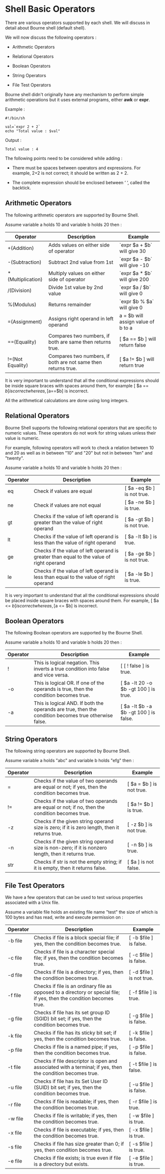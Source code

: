 # Shell Basic Operators

   There are various operators supported by each shell. We will discuss in detail about Bourne shell
   (default shell).

   We will now discuss the following operators :

   * Arithmetic Operators

   * Relational Operators

   * Boolean Operators

   * String Operators

   * File Test Operators

   Bourne shell didn't originally have any mechanism to perform simple arithmetic operations but it
   uses external programs, either **awk** or **expr**.

   Example :

    #!/bin/sh

    val=`expr 2 + 2`
    echo "Total value : $val"

   Output :

    Total value : 4

   The following points need to be considered while adding :

   * There must be spaces between operators and expressions. For example, 2+2 is not correct; it should
       be written as 2 + 2.

   * The complete expression should be enclosed between ‘ ‘, called the backtick.

   ## Arithmetic Operators

   The following arithmetic operators are supported by Bourne Shell.

   Assume variable a holds 10 and variable b holds 20 then :

   | Operator | Description | Example |
   |---|---|---|
   | +(Addition) | Adds values on either side of operator | \`expr $a + $b` will give 30 |
   | -(Subtraction) | Subtract 2nd value from 1st | \`expr $a - $b` will give -10 |
   | *(Multiplication) | Multiply values on either side of operator | \`expr $a \* $b` will give 200 |
   | /(Division) | Divide 1st value by 2nd value | \`expr $a / $b` will give 0 |
   | %(Modulus) | Returns remainder | \`expr $b % $a` will give 0 |
   | =(Assignment) | Assigns right operand in left operand | a = $b will assign value of b to a |
   | ==(Equality) | Compares two numbers, if both are same then returns true. | [ $a == $b ] will return false |
   | !=(Not Equality) | Compares two numbers, if both are not same then returns true. | [ $a != $b ] will return true |

   It is very important to understand that all the conditional expressions should be inside square braces with
   spaces around them, for example [ $a == $b ] is correct whereas, [$a==$b] is incorrect.

   All the arithmetical calculations are done using long integers.

   ## Relational Operators

   Bourne Shell supports the following relational operators that are specific to numeric values. These
   operators do not work for string values unless their value is numeric.

   For example, following operators will work to check a relation between 10 and 20 as well as in
   between "10" and "20" but not in between "ten" and "twenty".

   Assume variable a holds 10 and variable b holds 20 then :

   | Operator | Description | Example |
   |---|---|---|
   | eq | Check if values are equal | [ $a -eq $b ] is not true. |
   | ne | Check if values are not equal | [ $a -ne $b ] is true. |
   | gt | Checks if the value of left operand is greater than the value of right operand  | [ $a -gt $b ] is not true. |
   | lt | Checks if the value of left operand is less than the value of right operand | [ $a -lt $b ] is true. |
   | ge | Checks if the value of left operand is greater than equal to the value of right operand | [ $a -ge $b ] is not true. |
   | le | Checks if the value of left operand is less than equal to the value of right operand | [ $a -le $b ] is true. |

   It is very important to understand that all the conditional expressions should be placed inside square braces
   with spaces around them. For example, [ $a <= $b ] is correct whereas, [$a <= $b] is incorrect.

   ## Boolean Operators

   The following Boolean operators are supported by the Bourne Shell.

   Assume variable a holds 10 and variable b holds 20 then :

   | Operator | Description | Example |
   |---|---|---|
   | ! | This is logical negation. This inverts a true condition into false and vice versa. | [ [ ! false ] is true. |
   | -o | This is logical OR. If one of the operands is true, then the condition becomes true. | [ $a -lt 20 -o $b -gt 100 ] is true. |
   | -a | This is logical AND. If both the operands are true, then the condition becomes true otherwise false. | [ $a -lt $b -a $b -gt 100 ] is false. |

   ## String Operators

   The following string operators are supported by Bourne Shell.

   Assume variable a holds "abc" and variable b holds "efg" then :

   | Operator | Description | Example |
   |---|---|---|
   | = | Checks if the value of two operands are equal or not; if yes, then the condition becomes true. | [ $a = $b ] is not true. |
   | != | Checks if the value of two operands are equal or not; if no, then the condition becomes true. | [ $a != $b ] is true. |
   | -z | Checks if the given string operand size is zero; if it is zero length, then it returns true. | [ -z $b ] is not true. |
   | -n | Checks if the given string operand size is non-zero; if it is nonzero length, then it returns true. | [ -n $b ] is true. |
   | str | Checks if str is not the empty string; if it is empty, then it returns false. | [ $a ] is not false. |

   ## File Test Operators

   We have a few operators that can be used to test various properties associated with a Unix file.

   Assume a variable file holds an existing file name "test" the size of which is 100 bytes and has read,
   write and execute permission on :


   | Operator | Description | Example |
   |---|---|---|
   | -b file | Checks if file is a block special file; if yes, then the condition becomes true. | [ -b $file ] is false. |
   | -c file | Checks if file is a character special file; if yes, then the condition becomes true. | [ -c $file ] is false. |
   | -d file | Checks if file is a directory; if yes, then the condition becomes true. | [ -d $file ] is not true. |
   | -f file | Checks if file is an ordinary file as opposed to a directory or special file; if yes, then the condition becomes true. | [ -f $file ] is true. |
   | -g file | Checks if file has its set group ID (SGID) bit set; if yes, then the condition becomes true. | [ -g $file ] is false. |
   | -k file | Checks if file has its sticky bit set; if yes, then the condition becomes true. | [ -k $file ] is false. |
   | -p file | Checks if file is a named pipe; if yes, then the condition becomes true. | [ -p $file ] is false. |
   | -t file | Checks if file descriptor is open and associated with a terminal; if yes, then the condition becomes true. | [ -t $file ] is false. |
   | -u file | Checks if file has its Set User ID (SUID) bit set; if yes, then the condition becomes true. | [ -u $file ] is false. |
   | -r file | Checks if file is readable; if yes, then the condition becomes true. | [ -r $file ] is true. |
   | -w file | Checks if file is writable; if yes, then the condition becomes true. | [ -w $file ] is true. |
   | -x file | Checks if file is executable; if yes, then the condition becomes true. | [ -x $file ] is true. |
   | -s file | Checks if file has size greater than 0; if yes, then condition becomes true. | [ -s $file ] is true. |
   | -e file | Checks if file exists; is true even if file is a directory but exists. | [ -e $file ] is true. |















